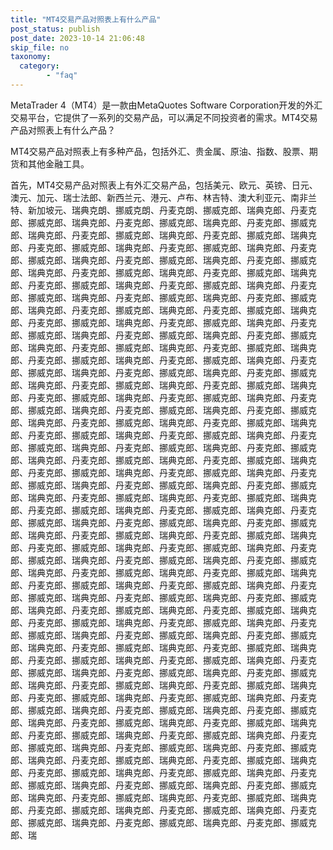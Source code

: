 ```yaml
---
title: "MT4交易产品对照表上有什么产品"
post_status: publish
post_date: 2023-10-14 21:06:48
skip_file: no
taxonomy:
  category:
        - "faq"
---
```


MetaTrader 4（MT4）是一款由MetaQuotes Software Corporation开发的外汇交易平台，它提供了一系列的交易产品，可以满足不同投资者的需求。MT4交易产品对照表上有什么产品？

MT4交易产品对照表上有多种产品，包括外汇、贵金属、原油、指数、股票、期货和其他金融工具。

首先，MT4交易产品对照表上有外汇交易产品，包括美元、欧元、英镑、日元、澳元、加元、瑞士法郎、新西兰元、港元、卢布、林吉特、澳大利亚元、南非兰特、新加坡元、瑞典克朗、挪威克朗、丹麦克朗、挪威克郎、瑞典克郎、丹麦克郎、挪威克郎、瑞典克郎、丹麦克郎、挪威克郎、瑞典克郎、丹麦克郎、挪威克郎、瑞典克郎、丹麦克郎、挪威克郎、瑞典克郎、丹麦克郎、挪威克郎、瑞典克郎、丹麦克郎、挪威克郎、瑞典克郎、丹麦克郎、挪威克郎、瑞典克郎、丹麦克郎、挪威克郎、瑞典克郎、丹麦克郎、挪威克郎、瑞典克郎、丹麦克郎、挪威克郎、瑞典克郎、丹麦克郎、挪威克郎、瑞典克郎、丹麦克郎、挪威克郎、瑞典克郎、丹麦克郎、挪威克郎、瑞典克郎、丹麦克郎、挪威克郎、瑞典克郎、丹麦克郎、挪威克郎、瑞典克郎、丹麦克郎、挪威克郎、瑞典克郎、丹麦克郎、挪威克郎、瑞典克郎、丹麦克郎、挪威克郎、瑞典克郎、丹麦克郎、挪威克郎、瑞典克郎、丹麦克郎、挪威克郎、瑞典克郎、丹麦克郎、挪威克郎、瑞典克郎、丹麦克郎、挪威克郎、瑞典克郎、丹麦克郎、挪威克郎、瑞典克郎、丹麦克郎、挪威克郎、瑞典克郎、丹麦克郎、挪威克郎、瑞典克郎、丹麦克郎、挪威克郎、瑞典克郎、丹麦克郎、挪威克郎、瑞典克郎、丹麦克郎、挪威克郎、瑞典克郎、丹麦克郎、挪威克郎、瑞典克郎、丹麦克郎、挪威克郎、瑞典克郎、丹麦克郎、挪威克郎、瑞典克郎、丹麦克郎、挪威克郎、瑞典克郎、丹麦克郎、挪威克郎、瑞典克郎、丹麦克郎、挪威克郎、瑞典克郎、丹麦克郎、挪威克郎、瑞典克郎、丹麦克郎、挪威克郎、瑞典克郎、丹麦克郎、挪威克郎、瑞典克郎、丹麦克郎、挪威克郎、瑞典克郎、丹麦克郎、挪威克郎、瑞典克郎、丹麦克郎、挪威克郎、瑞典克郎、丹麦克郎、挪威克郎、瑞典克郎、丹麦克郎、挪威克郎、瑞典克郎、丹麦克郎、挪威克郎、瑞典克郎、丹麦克郎、挪威克郎、瑞典克郎、丹麦克郎、挪威克郎、瑞典克郎、丹麦克郎、挪威克郎、瑞典克郎、丹麦克郎、挪威克郎、瑞典克郎、丹麦克郎、挪威克郎、瑞典克郎、丹麦克郎、挪威克郎、瑞典克郎、丹麦克郎、挪威克郎、瑞典克郎、丹麦克郎、挪威克郎、瑞典克郎、丹麦克郎、挪威克郎、瑞典克郎、丹麦克郎、挪威克郎、瑞典克郎、丹麦克郎、挪威克郎、瑞典克郎、丹麦克郎、挪威克郎、瑞典克郎、丹麦克郎、挪威克郎、瑞典克郎、丹麦克郎、挪威克郎、瑞典克郎、丹麦克郎、挪威克郎、瑞典克郎、丹麦克郎、挪威克郎、瑞典克郎、丹麦克郎、挪威克郎、瑞典克郎、丹麦克郎、挪威克郎、瑞典克郎、丹麦克郎、挪威克郎、瑞典克郎、丹麦克郎、挪威克郎、瑞典克郎、丹麦克郎、挪威克郎、瑞典克郎、丹麦克郎、挪威克郎、瑞典克郎、丹麦克郎、挪威克郎、瑞典克郎、丹麦克郎、挪威克郎、瑞典克郎、丹麦克郎、挪威克郎、瑞典克郎、丹麦克郎、挪威克郎、瑞典克郎、丹麦克郎、挪威克郎、瑞典克郎、丹麦克郎、挪威克郎、瑞典克郎、丹麦克郎、挪威克郎、瑞典克郎、丹麦克郎、挪威克郎、瑞典克郎、丹麦克郎、挪威克郎、瑞典克郎、丹麦克郎、挪威克郎、瑞典克郎、丹麦克郎、挪威克郎、瑞典克郎、丹麦克郎、挪威克郎、瑞典克郎、丹麦克郎、挪威克郎、瑞典克郎、丹麦克郎、挪威克郎、瑞典克郎、丹麦克郎、挪威克郎、瑞典克郎、丹麦克郎、挪威克郎、瑞典克郎、丹麦克郎、挪威克郎、瑞典克郎、丹麦克郎、挪威克郎、瑞典克郎、丹麦克郎、挪威克郎、瑞典克郎、丹麦克郎、挪威克郎、瑞典克郎、丹麦克郎、挪威克郎、瑞典克郎、丹麦克郎、挪威克郎、瑞典克郎、丹麦克郎、挪威克郎、瑞典克郎、丹麦克郎、挪威克郎、瑞典克郎、丹麦克郎、挪威克郎、瑞典克郎、丹麦克郎、挪威克郎、瑞典克郎、丹麦克郎、挪威克郎、瑞典克郎、丹麦克郎、挪威克郎、瑞典克郎、丹麦克郎、挪威克郎、瑞典克郎、丹麦克郎、挪威克郎、瑞典克郎、丹麦克郎、挪威克郎、瑞典克郎、丹麦克郎、挪威克郎、瑞典克郎、丹麦克郎、挪威克郎、瑞典克郎、丹麦克郎、挪威克郎、瑞典克郎、丹麦克郎、挪威克郎、瑞典克郎、丹麦克郎、挪威克郎、瑞典克郎、丹麦克郎、挪威克郎、瑞典克郎、丹麦克郎、挪威克郎、瑞典克郎、丹麦克郎、挪威克郎、瑞典克郎、丹麦克郎、挪威克郎、瑞典克郎、丹麦克郎、挪威克郎、瑞典克郎、丹麦克郎、挪威克郎、瑞典克郎、丹麦克郎、挪威克郎、瑞典克郎、丹麦克郎、挪威克郎、瑞典克郎、丹麦克郎、挪威克郎、瑞典克郎、丹麦克郎、挪威克郎、瑞典克郎、丹麦克郎、挪威克郎、瑞典克郎、丹麦克郎、挪威克郎、瑞典克郎、丹麦克郎、挪威克郎、瑞典克郎、丹麦克郎、挪威克郎、瑞

